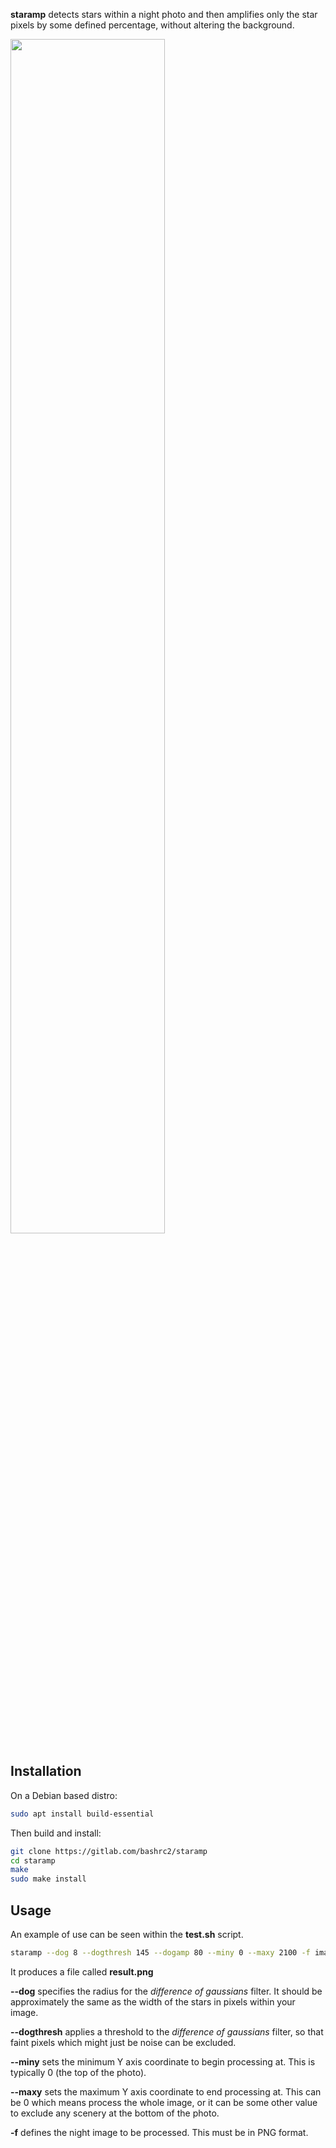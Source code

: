 **staramp** detects stars within a night photo and then amplifies only the star pixels by some defined percentage, without altering the background.

<img src="https://gitlab.com/bashrc2/staramp/-/raw/main/images/example.jpg?ref_type=heads" width="70%"/>

## Installation

On a Debian based distro:

``` bash
sudo apt install build-essential
```

Then build and install:

``` bash
git clone https://gitlab.com/bashrc2/staramp
cd staramp
make
sudo make install
```

## Usage

An example of use can be seen within the **test.sh** script.

``` bash
staramp --dog 8 --dogthresh 145 --dogamp 80 --miny 0 --maxy 2100 -f images/stars1.png
```

It produces a file called **result.png**

**--dog** specifies the radius for the *difference of gaussians* filter. It should be approximately the same as the width of the stars in pixels within your image.

**--dogthresh** applies a threshold to the *difference of gaussians* filter, so that faint pixels which might just be noise can be excluded.

**--miny** sets the minimum Y axis coordinate to begin processing at. This is typically 0 (the top of the photo).

**--maxy** sets the maximum Y axis coordinate to end processing at. This can be 0 which means process the whole image, or it can be some other value to exclude any scenery at the bottom of the photo.

**-f** defines the night image to be processed. This must be in PNG format.
